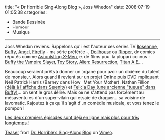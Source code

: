 title: "«&#160;Dr Horrible Sing-Along Blog&#160;», Joss Whedon"
date: 2008-07-19 01:05:38
categories:
  - Bande Dessinée
  - Humour
  - Musique
---

Joss Whedon reviens. Rappelons qu'il est l'auteur des séries TV [Roseanne, ](//en.wikipedia.org/wiki/Roseanne_%28TV_series%29 "Roseanne (TV series)")[Buffy](//en.wikipedia.org/wiki/Buffy_the_Vampire_Slayer_%28TV_series%29 "Buffy the Vampire Slayer (TV series)"), [Angel](//en.wikipedia.org/wiki/Angel_%28TV_series%29 "Angel (TV series)"), [Firefly](//en.wikipedia.org/wiki/Firefly_%28TV_series%29 "Firefly (TV series)") - ma série préférée -, [Dollhouse](//en.wikipedia.org/wiki/Dollhouse_%28TV_series%29 "Dollhouse (TV series)") ou [Ripper](//en.wikipedia.org/wiki/Ripper_%28television%29#Ripper "Ripper (television)")<span class="mw-redirect">, </span><span class="mw-redirect">de comics réputés</span><span class="mw-redirect"> comme </span>[Astonishing X-Men](//en.wikipedia.org/wiki/Astonishing_X-Men "Astonishing X-Men")<span class="mw-redirect">, et de films pour la plupart connus&nbsp;: </span>[Buffy the Vampire Slayer](//en.wikipedia.org/wiki/Buffy_the_Vampire_Slayer_%28film%29 "Buffy the Vampire Slayer (film)"), [Toy Story](//en.wikipedia.org/wiki/Toy_Story "Toy Story"), [Alien: Resurrection](//en.wikipedia.org/wiki/Alien:_Resurrection "Alien: Resurrection")<span class="mw-redirect">, </span>[Titan A.E.](http://en.wikipedia.org/wiki/Titan_A.E. "Titan A.E.")<span class="mw-redirect">.</span>..

<!-- more -->

Beaucoup seraient prêts à donner un organe pour avoir un dixième du talent de monsieur. Alors quand il revient sur un projet Online puis DVD impliquant [Neil Patrick Harris (Barney dans How I Met Your Mother)](//en.wikipedia.org/wiki/Neil_Patrick_Harris "Neil Patrick Harris"), [Nathan Fillion (déjà à l'affiche dans Serenity)](//en.wikipedia.org/wiki/Nathan_Fillion "Nathan Fillion") et [Felicia Day (une ancienne "tueuse" dans Buffy)](http://en.wikipedia.org/wiki/Felicia_Day "Felicia Day")&#8230; on sent le gros délire. Mais on ne s'attend pas forcément au mésaventures d'un super-vilain qui essaie de draguer&#8230; sa voisine de lavomatic. Rajoutez à ça qu'il s'agit d'un comédie musicale, et vous tenez le pompon&nbsp;!

<span class="important">[Les deux premiers épisodes sont déjà en ligne mais plus pour très longtemps&nbsp;!](http://drhorrible.com/)</span>

[Teaser](//vimeo.com/1227202) from [Dr. Horrible's Sing-Along Blog](http://vimeo.com/drhorrible) on [Vimeo](https://vimeo.com/).